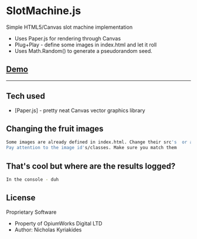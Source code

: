 SlotMachine.js
=========

Simple HTML5/Canvas slot machine implementation

  - Uses Paper.js for rendering through Canvas
  - Plug+Play  - define some images in index.html and let it roll
  - Uses Math.Random() to generate a pseudorandom seed.



[Demo] 
----


----
Tech used
-----------


* [Paper.js] - pretty neat Canvas vector graphics library


Changing the fruit images
--------------

```sh
Some images are already defined in index.html. Change their src's  or add more.
Pay attention to the image id's/classes. Make sure you match them
```

That's cool but where are the results logged?
--------------

```sh
In the console - duh
```

License
----

Proprietary Software
* Property of OpiumWorks Digital LTD
* Author: Nicholas Kyriakides




[Demo]:http://nicholaswmin.github.io/slotMachine


